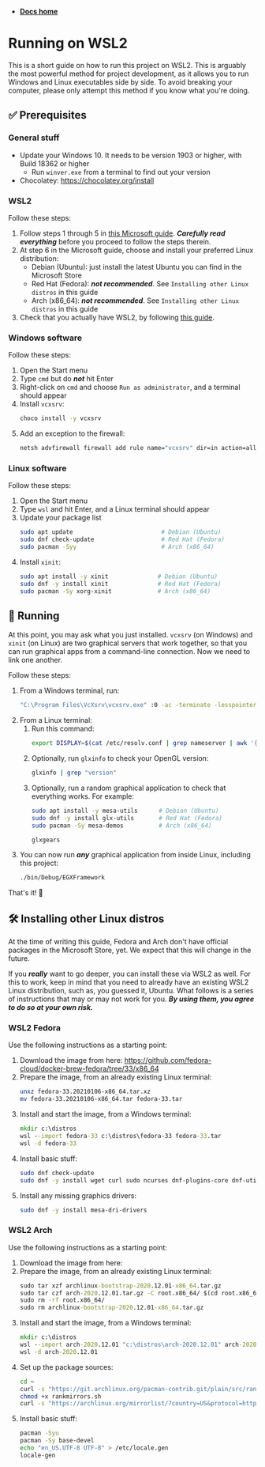 -   **[Docs home](../home.md)**

# Running on WSL2

This is a short guide on how to run this project on WSL2. This is arguably the most powerful method for project development, as it allows you to run Windows and Linux executables side by side. To avoid breaking your computer, please only attempt this method if you know what you're doing.


## :white_check_mark: Prerequisites

### General stuff

-   Update your Windows 10. It needs to be version 1903 or higher, with Build 18362 or higher
    -   Run `winver.exe` from a terminal to find out your version
-   Chocolatey: https://chocolatey.org/install


### WSL2

Follow these steps:

1.  Follow steps 1 through 5 in [this Microsoft guide][ref-ms-wsl]. ***Carefully read everything*** before you proceed to follow the steps therein.
2.  At step 6 in the Microsoft guide, choose and install your preferred Linux distribution:
    -   Debian (Ubuntu): just install the latest Ubuntu you can find in the Microsoft Store
    -   Red Hat (Fedora): ***not recommended***. See `Installing other Linux distros` in this guide
    -   Arch (x86_64): ***not recommended***. See `Installing other Linux distros` in this guide
3.  Check that you actually have WSL2, by following [this guide][ref-askubuntu-wsl].


### Windows software

Follow these steps:

1.  Open the Start menu
2.  Type `cmd` but do ***not*** hit Enter
3.  Right-click on `cmd` and choose `Run as administrator`, and a terminal should appear
4.  Install `vcxsrv`:
    ```bat
    choco install -y vcxsrv
    ```
5.  Add an exception to the firewall: 
    ```bat
    netsh advfirewall firewall add rule name="vcxsrv" dir=in action=allow enable=yes profile=any program="C:\Program Files\VcXsrv\vcxsrv.exe"
    ```


### Linux software

Follow these steps:

1.  Open the Start menu
2.  Type `wsl` and hit Enter, and a Linux terminal should appear
3.  Update your package list
    ```sh
    sudo apt update                         # Debian (Ubuntu)
    sudo dnf check-update                   # Red Hat (Fedora)
    sudo pacman -Syy                        # Arch (x86_64)
    ```
5.  Install `xinit`:
    ```sh
    sudo apt install -y xinit              # Debian (Ubuntu)
    sudo dnf -y install xinit              # Red Hat (Fedora)
    sudo pacman -Sy xorg-xinit             # Arch (x86_64)
    ```


## :rocket: Running

At this point, you may ask what you just installed. `vcxsrv` (on Windows) and `xinit` (on Linux) are two graphical servers that work together, so that you can run graphical apps from a command-line connection. Now we need to link one another.

Follow these steps:

1.  From a Windows terminal, run:
    ```bat
    "C:\Program Files\VcXsrv\vcxsrv.exe" :0 -ac -terminate -lesspointer -multiwindow -clipboard -nowgl
    ```
2.  From a Linux terminal:
    1.  Run this command:
        ```sh
        export DISPLAY=$(cat /etc/resolv.conf | grep nameserver | awk '{print $2; exit;}'):0.0
        ```
    2.  Optionally, run `glxinfo` to check your OpenGL version:
        ```sh
        glxinfo | grep "version"
        ```
    3.  Optionally, run a random graphical application to check that everything works. For example:
        ```sh
        sudo apt install -y mesa-utils      # Debian (Ubuntu)
        sudo dnf -y install glx-utils       # Red Hat (Fedora)
        sudo pacman -Sy mesa-demos          # Arch (x86_64)

        glxgears
        ```
3.  You can now run ***any*** graphical application from inside Linux, including this project:
    ```sh
    ./bin/Debug/EGXFramework
    ```

That's it! :tada:


## :hammer_and_wrench: Installing other Linux distros

At the time of writing this guide, Fedora and Arch don't have official packages in the Microsoft Store, yet. We expect that this will change in the future.

If you ***really*** want to go deeper, you can install these via WSL2 as well. For this to work, keep in mind that you need to already have an existing WSL2 Linux distribution, such as, you guessed it, Ubuntu. What follows is a series of instructions that may or may not work for you. ***By using them, you agree to do so at your own risk.***


### WSL2 Fedora

Use the following instructions as a starting point:

1.  Download the image from here: https://github.com/fedora-cloud/docker-brew-fedora/tree/33/x86_64
2.  Prepare the image, from an already existing Linux terminal:
    ```sh
    unxz fedora-33.20210106-x86_64.tar.xz
    mv fedora-33.20210106-x86_64.tar fedora-33.tar
    ```
3.  Install and start the image, from a Windows terminal:
    ```bat
    mkdir c:\distros
    wsl --import fedora-33 c:\distros\fedora-33 fedora-33.tar
    wsl -d fedora-33
    ```
4.  Install basic stuff:
    ```sh
    sudo dnf check-update
    sudo dnf -y install wget curl sudo ncurses dnf-plugins-core dnf-utils passwd findutils
    ```
5.  Install any missing graphics drivers:
    ```sh
    sudo dnf -y install mesa-dri-drivers
    ```


### WSL2 Arch

Use the following instructions as a starting point:

1.  Download the image from here: 
2.  Prepare the image, from an already existing Linux terminal:
    ```bat
    sudo tar xzf archlinux-bootstrap-2020.12.01-x86_64.tar.gz
    sudo tar czf arch-2020.12.01.tar.gz -C root.x86_64/ $(cd root.x86_64/ && ls)
    sudo rm -rf root.x86_64/
    sudo rm archlinux-bootstrap-2020.12.01-x86_64.tar.gz
    ```
3.  Install and start the image, from a Windows terminal:
    ```bat
    mkdir c:\distros
    wsl --import arch-2020.12.01 "c:\distros\arch-2020.12.01" arch-2020.12.01.tar.gz
    wsl -d arch-2020.12.01
    ```
4.  Set up the package sources:
    ```sh
    cd ~
    curl -s "https://git.archlinux.org/pacman-contrib.git/plain/src/rankmirrors.sh.in" > rankmirrors.sh
    chmod +x rankmirrors.sh
    curl -s "https://archlinux.org/mirrorlist/?country=US&protocol=http&protocol=https&ip_version=4" | cut -b 2- | ./rankmirrors.sh -n 10 - > /etc/pacman.d/mirrorlist
    ```
5.  Install basic stuff:
    ```sh
    pacman -Syu
    pacman -Sy base-devel
    echo "en_US.UTF-8 UTF-8" > /etc/locale.gen
    locale-gen
    ```


[ref-ms-wsl]:           https://docs.microsoft.com/en-us/windows/wsl/install-win10#manual-installation-steps
[ref-ms-wsl-req]:       https://docs.microsoft.com/en-us/windows/wsl/install-win10#step-2---check-requirements-for-running-wsl-2
[ref-askubuntu-wsl]:    https://askubuntu.com/a/1177730
